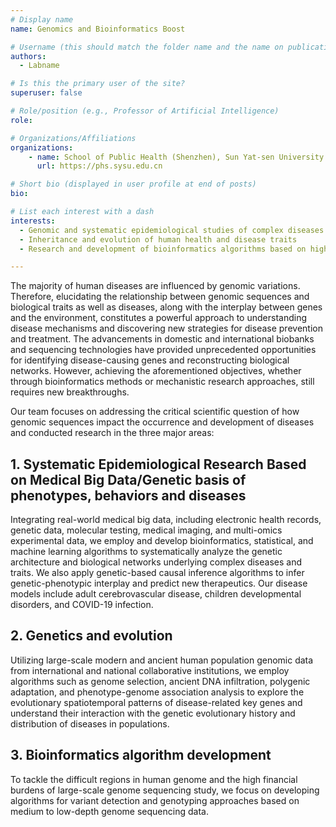 ```yaml
---
# Display name
name: Genomics and Bioinformatics Boost 

# Username (this should match the folder name and the name on publications)
authors:
  - Labname

# Is this the primary user of the site?
superuser: false

# Role/position (e.g., Professor of Artificial Intelligence)
role: 

# Organizations/Affiliations
organizations:
    - name: School of Public Health (Shenzhen), Sun Yat-sen University 
      url: https://phs.sysu.edu.cn

# Short bio (displayed in user profile at end of posts)
bio:

# List each interest with a dash
interests:
  - Genomic and systematic epidemiological studies of complex diseases
  - Inheritance and evolution of human health and disease traits
  - Research and development of bioinformatics algorithms based on high-throughput sequencing data

---
```


The majority of human diseases are influenced by genomic variations. Therefore, elucidating the relationship between genomic sequences and biological traits as well as diseases, along with the interplay between genes and the environment, constitutes a powerful approach to understanding disease mechanisms and discovering new strategies for disease prevention and treatment. The advancements in domestic and international biobanks and sequencing technologies have provided unprecedented opportunities for identifying disease-causing genes and reconstructing biological networks. However, achieving the aforementioned objectives, whether through bioinformatics methods or mechanistic research approaches, still requires new breakthroughs. 

Our team focuses on addressing the critical scientific question of how genomic sequences impact the occurrence and development of diseases and conducted research in the three major areas:

## 1. Systematic Epidemiological Research Based on Medical Big Data/Genetic basis of phenotypes, behaviors and diseases 

Integrating real-world medical big data, including electronic health records, genetic data, molecular testing, medical imaging, and multi-omics experimental data, we employ and develop bioinformatics, statistical, and machine learning algorithms to systematically analyze the genetic architecture and biological networks underlying complex diseases and traits. We also apply genetic-based causal inference algorithms to infer genetic-phenotypic interplay and predict new therapeutics. Our disease models include adult cerebrovascular disease, children developmental disorders, and COVID-19 infection.

## 2. Genetics and evolution

Utilizing large-scale modern and ancient human population genomic data from international and national collaborative institutions, we employ algorithms such as genome selection, ancient DNA infiltration, polygenic adaptation, and phenotype-genome association analysis to explore the evolutionary spatiotemporal patterns of disease-related key genes and understand their interaction with the genetic evolutionary history and distribution of diseases in populations.

## 3. Bioinformatics algorithm development

To tackle the difficult regions in human genome and the high financial burdens of large-scale genome sequencing study, we focus on developing algorithms for variant detection and genotyping approaches based on medium to low-depth genome sequencing data.

